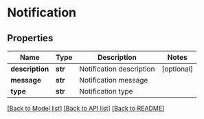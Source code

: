 # Notification

## Properties
Name | Type | Description | Notes
------------ | ------------- | ------------- | -------------
**description** | **str** | Notification description | [optional] 
**message** | **str** | Notification message | 
**type** | **str** | Notification type | 

[[Back to Model list]](../README.md#documentation-for-models) [[Back to API list]](../README.md#documentation-for-api-endpoints) [[Back to README]](../README.md)


